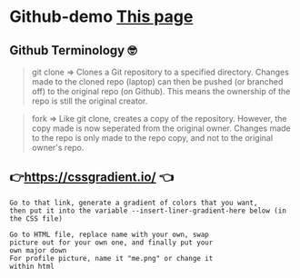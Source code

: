 ﻿# Github-demo [This page](https://makhsuda.github.io/Github-Workshop-Demo/)
 
 ## Github Terminology 🤓
 
 > git clone => Clones a Git repository to a specified directory. Changes made to the cloned repo (laptop)
 >              can then be pushed (or branched off) to the original repo (on Github). This means the ownership
 >              of the repo is still the original creator.
 
 > fork => Like git clone, creates a copy of the repository. However, the copy made is now seperated
 >         from the original owner. Changes made to the repo is only made to the repo copy, and not
 >         to the original owner's repo.   
 
## 👉https://cssgradient.io/ 👈
    Go to that link, generate a gradient of colors that you want, 
    then put it into the variable --insert-liner-gradient-here below (in the CSS file)

    Go to HTML file, replace name with your own, swap
    picture out for your own one, and finally put your
    own major down
    For profile picture, name it "me.png" or change it
    within html
